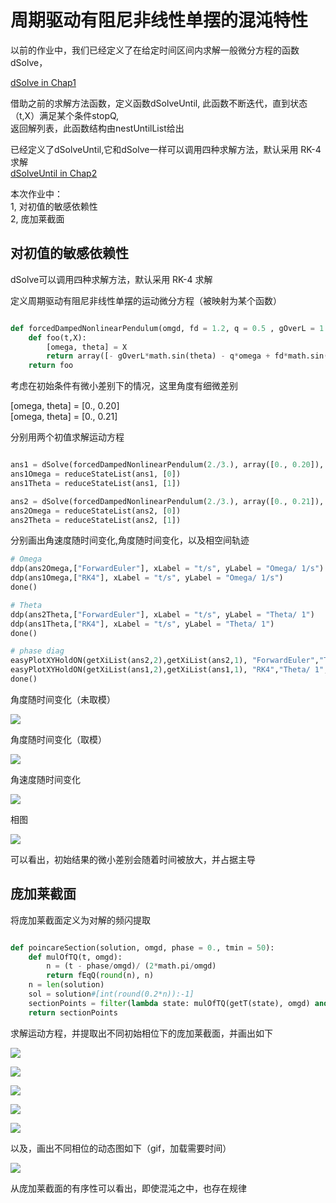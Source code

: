 
# 周期驱动有阻尼非线性单摆的混沌特性 #

以前的作业中，我们已经定义了在给定时间区间内求解一般微分方程的函数dSolve，   
   
[dSolve in Chap1](https://github.com/zhangzhihan/computationalphysics_N2014301020035/tree/master/chap-1)   
   
借助之前的求解方法函数，定义函数dSolveUntil, 此函数不断迭代，直到状态（t,X）满足某个条件stopQ,   
返回解列表，此函数结构由nestUntilList给出   
   
已经定义了dSolveUntil,它和dSolve一样可以调用四种求解方法，默认采用 RK-4 求解   
[dSolveUntil in Chap2](https://github.com/zhangzhihan/computationalphysics_N2014301020035/tree/master/Chap_2.1)   
   
   

本次作业中：   
1, 对初值的敏感依赖性   
2, 庞加莱截面        

## 对初值的敏感依赖性 ##

dSolve可以调用四种求解方法，默认采用 RK-4 求解   

定义周期驱动有阻尼非线性单摆的运动微分方程（被映射为某个函数）   


```python

def forcedDampedNonlinearPendulum(omgd, fd = 1.2, q = 0.5 , gOverL = 1.):
    def foo(t,X):
        [omega, theta] = X
        return array([- gOverL*math.sin(theta) - q*omega + fd*math.sin(omgd*t), omega])
    return foo

```

考虑在初始条件有微小差别下的情况，这里角度有细微差别   

[omega, theta] = [0., 0.20]   
[omega, theta] = [0., 0.21]   

分别用两个初值求解运动方程    


```python

ans1 = dSolve(forcedDampedNonlinearPendulum(2./3.), array([0., 0.20]), tMax, stepSize, method = "RK4")
ans1Omega = reduceStateList(ans1, [0])
ans1Theta = reduceStateList(ans1, [1])

ans2 = dSolve(forcedDampedNonlinearPendulum(2./3.), array([0., 0.21]), tMax, stepSize, method = "RK4")
ans2Omega = reduceStateList(ans2, [0])
ans2Theta = reduceStateList(ans2, [1])

```

分别画出角速度随时间变化,角度随时间变化，以及相空间轨迹    


```python
# Omega
ddp(ans2Omega,["ForwardEuler"], xLabel = "t/s", yLabel = "Omega/ 1/s")
ddp(ans1Omega,["RK4"], xLabel = "t/s", yLabel = "Omega/ 1/s")
done()

# Theta
ddp(ans2Theta,["ForwardEuler"], xLabel = "t/s", yLabel = "Theta/ 1")
ddp(ans1Theta,["RK4"], xLabel = "t/s", yLabel = "Theta/ 1")
done()

# phase diag
easyPlotXYHoldON(getXiList(ans2,2),getXiList(ans2,1), "ForwardEuler","Theta/ 1","Omega/ 1/s", "Phase Diagram")
easyPlotXYHoldON(getXiList(ans1,2),getXiList(ans1,1), "RK4","Theta/ 1","Omega/ 1/s", "Phase Diagram")
done()
```

角度随时间变化（未取模）  

![](https://raw.githubusercontent.com/zhangzhihan/computationalphysics_N2014301020035/master/Chap_3.2/pictures/1-theta.png)   

角度随时间变化（取模）   

![](https://raw.githubusercontent.com/zhangzhihan/computationalphysics_N2014301020035/master/Chap_3.2/pictures/1-modTheta.png)   

角速度随时间变化    

![](https://raw.githubusercontent.com/zhangzhihan/computationalphysics_N2014301020035/master/Chap_3.2/pictures/1-omega.png)   

相图   

![](https://raw.githubusercontent.com/zhangzhihan/computationalphysics_N2014301020035/master/Chap_3.2/pictures/1-phase.png)   

可以看出，初始结果的微小差别会随着时间被放大，并占据主导   

## 庞加莱截面 ##

将庞加莱截面定义为对解的频闪提取   


```python

def poincareSection(solution, omgd, phase = 0., tmin = 50):
	def mulOfTQ(t, omgd):
		n = (t - phase/omgd)/ (2*math.pi/omgd)
		return fEqQ(round(n), n)
	n = len(solution)
	sol = solution#[int(round(0.2*n)):-1]
	sectionPoints = filter(lambda state: mulOfTQ(getT(state), omgd) and getT(state) > tmin, sol)
	return sectionPoints

```

求解运动方程，并提取出不同初始相位下的庞加莱截面，并画出如下    

![](https://raw.githubusercontent.com/zhangzhihan/computationalphysics_N2014301020035/master/Chap_3.2/pictures/2-poincareSection-0.png)   

![](https://raw.githubusercontent.com/zhangzhihan/computationalphysics_N2014301020035/master/Chap_3.2/pictures/2-poincareSection-1.png)   

![](https://raw.githubusercontent.com/zhangzhihan/computationalphysics_N2014301020035/master/Chap_3.2/pictures/2-poincareSection-2.png)   

![](https://raw.githubusercontent.com/zhangzhihan/computationalphysics_N2014301020035/master/Chap_3.2/pictures/2-poincareSection-3.png)   

![](https://raw.githubusercontent.com/zhangzhihan/computationalphysics_N2014301020035/master/Chap_3.2/pictures/2-poincareSection-4.png)   

以及，画出不同相位的动态图如下（gif，加载需要时间）   

![](https://raw.githubusercontent.com/zhangzhihan/computationalphysics_N2014301020035/master/Chap_3.2/pictures/2-poincareSection.gif)   

从庞加莱截面的有序性可以看出，即使混沌之中，也存在规律   
